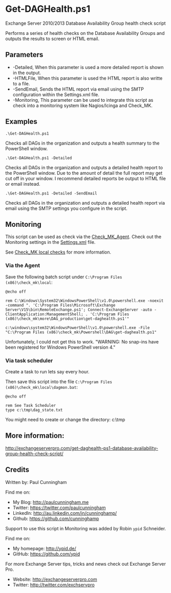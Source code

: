 # Get-DAGHealth.ps1
Exchange Server 2010/2013 Database Availability Group health check script

Performs a series of health checks on the Database Availability Groups
and outputs the results to screen or HTML email.

## Parameters

* -Detailed, When this parameter is used a more detailed report is shown in the output.
* -HTMLFile, When this parameter is used the HTML report is also writte to a file.
* -SendEmail, Sends the HTML report via email using the SMTP configuration within the Settings.xml file.
* -Monitoring, This parameter can be used to integrate this script as check into a monitoring system like Nagios/Icinga and Check_MK.

## Examples
```
.\Get-DAGHealth.ps1
```
Checks all DAGs in the organization and outputs a health summary to the PowerShell window.

```
.\Get-DAGHealth.ps1 -Detailed
```
Checks all DAGs in the organization and outputs a detailed health report to the PowerShell
window. Due to the amount of detail the full report may get cut off in your window. I recommend
detailed reports be output to HTML file or email instead.

```
.\Get-DAGHealth.ps1 -Detailed -SendEmail
```
Checks all DAGs in the organization and outputs a detailed health report via email using
the SMTP settings you configure in the script.

## Monitoring

This script can be used as check via the [Check_MK_Agent](https://mathias-kettner.de/checkmk_windows.html). Check out the Monitoring settings in the [Settings.xml](/Settings.xml) file.

See [Check_MK local checks](https://mathias-kettner.de/checkmk_localchecks.html) for more information.

### Via the Agent
Save the following batch script under `C:\Program Files (x86)\check_mk\local`:

```dosbatch
@echo off

rem C:\Windows\System32\WindowsPowerShell\v1.0\powershell.exe -noexit -command ". 'C:\Program Files\Microsoft\Exchange Server\V15\bin\RemoteExchange.ps1'; Connect-ExchangeServer -auto -ClientApplication:ManagementShell; . 'C:\Program Files (x86)\check_mk\more\DAG_production\get-daghealth.ps1'"

c:\windows\system32\WindowsPowerShell\v1.0\powershell.exe -File "C:\Program Files (x86)\check_mk\Powershell\DAG\get-daghealth.ps1"
```

Unfortunately, I could not get this to work. "WARNING: No snap-ins have been registered for Windows PowerShell version 4."

### Via task scheduler

Create a task to run lets say every hour.

Then save this script into the file `C:\Program Files (x86)\check_mk\local\dagmon.bat`:
```dosbatch
@echo off

rem See Task Scheduler
type c:\tmp\dag_state.txt
```

You might need to create or change the directory: c:\tmp

## More information:
http://exchangeserverpro.com/get-daghealth-ps1-database-availability-group-health-check-script/

## Credits
Written by: Paul Cunningham

Find me on:

* My Blog:	http://paulcunningham.me
* Twitter:	https://twitter.com/paulcunningham
* LinkedIn:	http://au.linkedin.com/in/cunninghamp/
* Github:	https://github.com/cunninghamp

Support to use this script in Monitoring was added by Robin `ypid` Schneider.

Find me on:

* My homepage: http://ypid.de/
* GitHub: https://github.com/ypid

For more Exchange Server tips, tricks and news check out Exchange Server Pro.

* Website:	http://exchangeserverpro.com
* Twitter:	http://twitter.com/exchservpro
